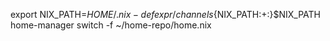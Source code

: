 export NIX_PATH=$HOME/.nix-defexpr/channels${NIX_PATH:+:}$NIX_PATH
home-manager switch -f ~/home-repo/home.nix

